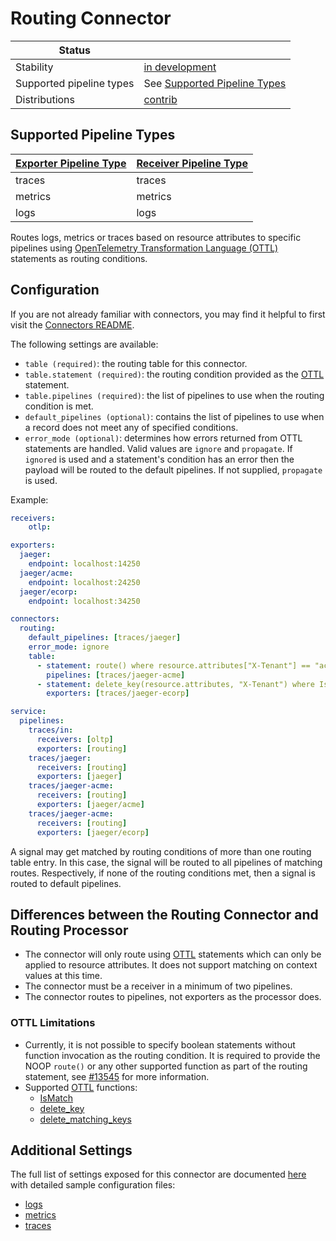 # Routing Connector

| Status                   |                                                           |
|--------------------------|-----------------------------------------------------------|
| Stability                | [in development]                                             |
| Supported pipeline types | See [Supported Pipeline Types](#supported-pipeline-types) |
| Distributions            | [contrib]                                                 |

## Supported Pipeline Types

| [Exporter Pipeline Type] | [Receiver Pipeline Type] |
| ------------------------ | ------------------------ |
| traces                   | traces                   |
| metrics                  | metrics                  |
| logs                     | logs                     |

Routes logs, metrics or traces based on resource attributes to specific pipelines using [OpenTelemetry Transformation Language (OTTL)](../../pkg/ottl/README.md) statements as routing conditions.

## Configuration

If you are not already familiar with connectors, you may find it helpful to first visit the [Connectors README].

The following settings are available:

- `table (required)`: the routing table for this connector.
- `table.statement (required)`: the routing condition provided as the [OTTL] statement.
- `table.pipelines (required)`: the list of pipelines to use when the routing condition is met.
- `default_pipelines (optional)`: contains the list of pipelines to use when a record does not meet any of specified conditions.
- `error_mode (optional)`: determines how errors returned from OTTL statements are handled. Valid values are `ignore` and `propagate`. If `ignored` is used and a statement's condition has an error then the payload will be routed to the default pipelines.  If not supplied, `propagate` is used.

Example:

```yaml
receivers:
    otlp:

exporters:
  jaeger:
    endpoint: localhost:14250
  jaeger/acme:
    endpoint: localhost:24250
  jaeger/ecorp:
    endpoint: localhost:34250

connectors:
  routing:
    default_pipelines: [traces/jaeger]
    error_mode: ignore
    table:
      - statement: route() where resource.attributes["X-Tenant"] == "acme"
        pipelines: [traces/jaeger-acme]
      - statement: delete_key(resource.attributes, "X-Tenant") where IsMatch(resource.attributes["X-Tenant"], ".*corp")
        exporters: [traces/jaeger-ecorp]

service:
  pipelines:
    traces/in:
      receivers: [oltp]
      exporters: [routing]
    traces/jaeger:
      receivers: [routing]
      exporters: [jaeger]
    traces/jaeger-acme:
      receivers: [routing]
      exporters: [jaeger/acme]
    traces/jaeger-acme:
      receivers: [routing]
      exporters: [jaeger/ecorp]
```

A signal may get matched by routing conditions of more than one routing table entry. In this case, the signal will be routed to all pipelines of matching routes.
Respectively, if none of the routing conditions met, then a signal is routed to default pipelines.

## Differences between the Routing Connector and Routing Processor

- The connector will only route using [OTTL] statements which can only be applied to resource attributes. It does not support matching on context values at this time.
- The connector must be a receiver in a minimum of two pipelines.
- The connector routes to pipelines, not exporters as the processor does.

### OTTL Limitations
- Currently, it is not possible to specify boolean statements without function invocation as the routing condition. It is required to provide the NOOP `route()` or any other supported function as part of the routing statement, see [#13545](https://github.com/open-telemetry/opentelemetry-collector-contrib/issues/13545) for more information.
- Supported [OTTL] functions:
  - [IsMatch](../../pkg/ottl/ottlfuncs/README.md#IsMatch)
  - [delete_key](../../pkg/ottl/ottlfuncs/README.md#delete_key)
  - [delete_matching_keys](../../pkg/ottl/ottlfuncs/README.md#delete_matching_keys)

## Additional Settings
The full list of settings exposed for this connector are documented [here](./config.go) with detailed sample configuration files:

- [logs](./testdata/config_logs.yaml)
- [metrics](./testdata/config_metrics.yaml)
- [traces](./testdata/config_traces.yaml)

[in development]:https://github.com/open-telemetry/opentelemetry-collector#in-development
[Connectors README]:https://github.com/open-telemetry/opentelemetry-collector/blob/main/connector/README.md
[Exporter Pipeline Type]:https://github.com/open-telemetry/opentelemetry-collector/blob/main/connector/README.md#exporter-pipeline-type
[Receiver Pipeline Type]:https://github.com/open-telemetry/opentelemetry-collector/blob/main/connector/README.md#receiver-pipeline-type
[contrib]:https://github.com/open-telemetry/opentelemetry-collector-releases/tree/main/distributions/otelcol-contrib
[OTTL]: https://github.com/open-telemetry/opentelemetry-collector/blob/main/docs/processing.md#telemetry-query-language
